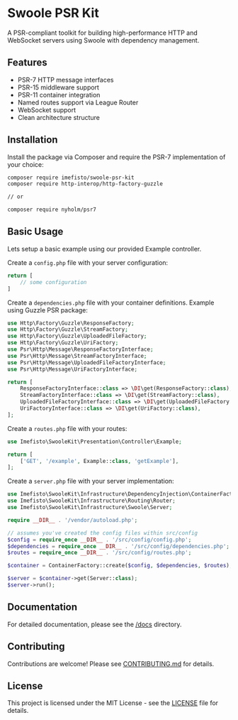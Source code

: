 # Swoole PSR Kit

A PSR-compliant toolkit for building high-performance HTTP and WebSocket servers using Swoole with dependency management.

## Features

- PSR-7 HTTP message interfaces
- PSR-15 middleware support
- PSR-11 container integration
- Named routes support via League Router
- WebSocket support
- Clean architecture structure

## Installation

Install the package via Composer and require the PSR-7 implementation of your choice:

```bash
composer require imefisto/swoole-psr-kit
composer require http-interop/http-factory-guzzle

// or

composer require nyholm/psr7
```

## Basic Usage

Lets setup a basic example using our provided Example controller.

Create a `config.php` file with your server configuration:

```php
return [
    // some configuration
]
```

Create a `dependencies.php` file with your container definitions. Example using Guzzle PSR package:

```php
use Http\Factory\Guzzle\ResponseFactory;
use Http\Factory\Guzzle\StreamFactory;
use Http\Factory\Guzzle\UploadedFileFactory;
use Http\Factory\Guzzle\UriFactory;
use Psr\Http\Message\ResponseFactoryInterface;
use Psr\Http\Message\StreamFactoryInterface;
use Psr\Http\Message\UploadedFileFactoryInterface;
use Psr\Http\Message\UriFactoryInterface;

return [
    ResponseFactoryInterface::class => \DI\get(ResponseFactory::class),
    StreamFactoryInterface::class => \DI\get(StreamFactory::class),
    UploadedFileFactoryInterface::class => \DI\get(UploadedFileFactory::class),
    UriFactoryInterface::class => \DI\get(UriFactory::class),
];
```

Create a `routes.php` file with your routes:

```php
use Imefisto\SwooleKit\Presentation\Controller\Example;

return [
    ['GET', '/example', Example::class, 'getExample'],
];
```

Create a `server.php` file with your server implementation:

```php
use Imefisto\SwooleKit\Infrastructure\DependencyInjection\ContainerFactory;
use Imefisto\SwooleKit\Infrastructure\Routing\Router;
use Imefisto\SwooleKit\Infrastructure\Swoole\Server;

require __DIR__ . '/vendor/autoload.php';

// assumes you've created the config files within src/config
$config = require_once __DIR__ . '/src/config/config.php';
$dependencies = require_once __DIR__ . '/src/config/dependencies.php';
$routes = require_once __DIR__ . '/src/config/routes.php';

$container = ContainerFactory::create($config, $dependencies, $routes);

$server = $container->get(Server::class);
$server->run();
```

## Documentation

For detailed documentation, please see the [/docs](/docs) directory.

## Contributing

Contributions are welcome! Please see [CONTRIBUTING.md](CONTRIBUTING.md) for details.

## License

This project is licensed under the MIT License - see the [LICENSE](LICENSE) file for details.
